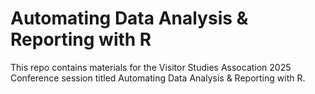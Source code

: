 # Automating Data Analysis & Reporting with R

This repo contains materials for the Visitor Studies Assocation 2025 Conference
session titled Automating Data Analysis & Reporting with R.
